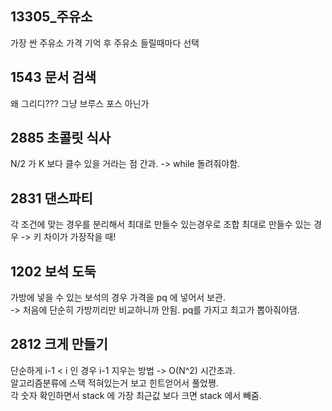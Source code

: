 ## 13305_주유소
가장 싼 주유소 가격 기억 후 주유소 들릴때마다 선택

## 1543 문서 검색 
왜 그리디??? 그냥 브루스 포스 아닌가

## 2885 초콜릿 식사
N/2 가 K 보다 클수 있을 거라는 점 간과. -> while 돌려줘야함.

## 2831 댄스파티
각 조건에 맞는 경우를 분리해서 최대로 만들수 있는경우로 조합
최대로 만들수 있는 경우 -> 키 차이가 가장작을 때!

## 1202 보석 도둑
가방에 넣을 수 있는 보석의 경우 가격을 pq 에 넣어서 보관.  
-> 처음에 단순히 가방끼리만 비교하니까 안됨. pq를 가지고 최고가 뽑아줘야댐.

## 2812 크게 만들기
단순하게 i-1 < i 인 경우 i-1 지우는 방법 -> O(N^2) 시간초과.  
알고리즘분류에 스택 적혀있는거 보고 힌트얻어서 풀었쪙.  
각 숫자 확인하면서 stack 에 가장 최근값 보다 크면 stack 에서 빼줌.  